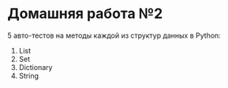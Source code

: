 # Домашняя работа №2

5 авто-тестов на методы каждой из структур данных в Python:
1) List
2) Set
3) Dictionary
4) String

